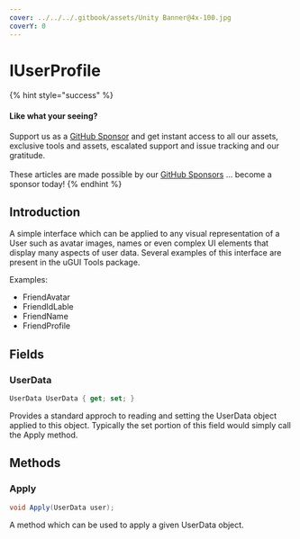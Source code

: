 ```yaml
---
cover: ../../../.gitbook/assets/Unity Banner@4x-100.jpg
coverY: 0
---
```


# IUserProfile

{% hint style="success" %}
#### Like what your seeing?

Support us as a [GitHub Sponsor](../../../become-a-sponsor/) and get instant access to all our assets, exclusive tools and assets, escalated support and issue tracking and our gratitude.\
\
These articles are made possible by our [GitHub Sponsors](../../../become-a-sponsor/) ... become a sponsor today!
{% endhint %}

## &#x20;Introduction

A simple interface which can be applied to any visual representation of a User such as avatar images, names or even complex UI elements that display many aspects of user data. Several examples of this interface are present in the uGUI Tools package.

Examples:

* FriendAvatar
* FriendIdLable
* FriendName
* FriendProfile

## Fields

### UserData

```csharp
UserData UserData { get; set; }
```

Provides a standard approch to reading and setting the UserData object applied to this object. Typically the set portion of this field would simply call the Apply method.

## Methods

### Apply

```csharp
void Apply(UserData user);
```

A method which can be used to apply a given UserData object.
